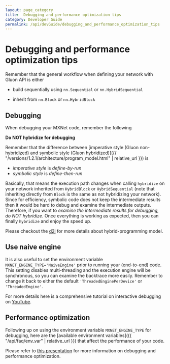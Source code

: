 ```yaml
---
layout: page_category
title:  Debugging and performance optimization tips
category: Developer Guide
permalink: /api/devGuide/debugging_and_performance_optimization_tips
---
```

# Debugging and performance optimization tips

Remember that the general workflow when defining your network with Gluon API is either 

* build sequentially using `nn.Sequential` or `nn.HybridSequential` 

* inherit from `nn.Block` or `nn.HybridBlock`

## Debugging

When debugging your MXNet code, remember the following

**Do NOT hybridize for debugging**

Remember that the difference between [imperative style (Gluon non-hybridized) and symbolic style (Gluon hybridized)]({{ "/versions/1.2.1/architecture/program_model.html" | relative_url }}) is 

* *imperative style* is _define-by-run_
* *symbolic style* is _define-then-run_


Basically, that means the execution path changes when calling `hybridize`  on your network inherited from `HybridBlock` or `HybridSequential` (note that inheriting directly from `Block` is the same as not hybridizing your network). Since for efficiency, symbolic code does not keep the intermediate results then it would be hard to debug and examine the intermediate outputs. Therefore, if you want to *examine the intermediate results for debugging, do NOT hybridize*. Once everything is working as expected, then you can finally `hybridize` and enjoy the speed up.

Please checkout the [d2l](http://d2l.ai/chapter_computational-performance/hybridize.html?highlight=hybridize#hybrid-programming) for more details about hybrid-programming model.

## Use naive engine

It is also useful to set the environment variable `MXNET_ENGINE_TYPE='NaiveEngine'` prior to running your (end-to-end) code. This setting disables multi-threading and the execution engine will be synchronous, so you can examine the backtrace more easily. Remember to change it back to either the default `'ThreadedEnginePerDevice'` or `'ThreadedEngine'`.

 For more details here is a comprehensive tutorial on interactive debugging on [YouTube](https://www.youtube.com/watch?v=6-dOoJVw9_0).

## Performance optimization

Following up on using the environment variable `MXNET_ENGINE_TYPE` for debugging, here are the [available environment variables]({{ "/api/faq/env_var" | relative_url }})  that affect the performance of your code.

Please refer to [this presentation](https://www.slideshare.net/ThomasDelteil1/debugging-and-performance-tricks-for-mxnet-gluon) for more information on debugging and performance optimization.

